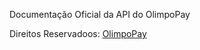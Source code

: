 Documentação Oficial da API do OlimpoPay

Direitos Reservadoos: [OlimpoPay](https://olimpopay.com.br/)
